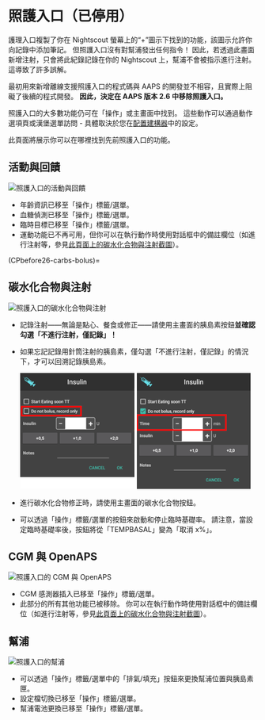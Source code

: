 # 照護入口（已停用）

護理入口複製了你在 Nightscout 螢幕上的“+”圖示下找到的功能，該圖示允許你向記錄中添加筆記。 但照護入口沒有對幫浦發出任何指令！ 因此，若透過此畫面新增注射，只會將此紀錄記錄在你的 Nightscout 上，幫浦不會被指示進行注射。 這導致了許多誤解。

最初用來新增離線支援照護入口的程式碼與 AAPS 的開發並不相容，且實際上阻礙了後續的程式開發。 **因此，決定在 AAPS 版本 2.6 中移除照護入口。**

照護入口的大多數功能仍可在「操作」或主畫面中找到。 這些動作可以通過動作選項頁或漢堡選單訪問 - 具體取決於您在[配置建構器](../SettingUpAaps/ConfigBuilder.md)中的設定。

此頁面將展示你可以在哪裡找到先前照護入口的功能。

## 活動與回饋

![照護入口的活動與回饋](../images/Careportal_25_26_1_IIb.png)

- 年齡資訊已移至「操作」標籤/選單。
- 血糖偵測已移至「操作」標籤/選單。
- 臨時目標已移至「操作」標籤/選單。
- 運動功能已不再可用，但你可以在執行動作時使用對話框中的備註欄位（如進行注射等，參見[此頁面上的碳水化合物與注射截圖](#carbs--bolus)）。

(CPbefore26-carbs-bolus)=

## 碳水化合物與注射

![照護入口的碳水化合物與注射](../images/Careportal_25_26_2_IIa.png)

- 記錄注射——無論是點心、餐食或修正——請使用主畫面的胰島素按鈕**並確認勾選「不進行注射，僅記錄」！**

- 如果忘記記錄用針筒注射的胰島素，僅勾選「不進行注射，僅記錄」的情況下，才可以回溯記錄胰島素。

  ![透過胰島素按鈕回溯記錄胰島素](../images/Careportal_25_26_5.png)

- 進行碳水化合物修正時，請使用主畫面的碳水化合物按鈕。

- 可以透過「操作」標籤/選單的按鈕來啟動和停止臨時基礎率。 請注意，當設定臨時基礎率後，按鈕將從「TEMPBASAL」變為「取消 x%」。

## CGM 與 OpenAPS

![照護入口的 CGM 與 OpenAPS](../images/Careportal_25_26_3_IIa.png)

- CGM 感測器插入已移至「操作」標籤/選單。
- 此部分的所有其他功能已被移除。 你可以在執行動作時使用對話框中的備註欄位（如進行注射等，參見[此頁面上的碳水化合物與注射截圖](#carbs--bolus)）。

## 幫浦

![照護入口的幫浦](../images/Careportal_25_26_4_IIb.png)

- 可以透過「操作」標籤/選單中的「排氣/填充」按鈕來更換幫浦位置與胰島素匣。
- 設定檔切換已移至「操作」標籤/選單。
- 幫浦電池更換已移至「操作」標籤/選單。
